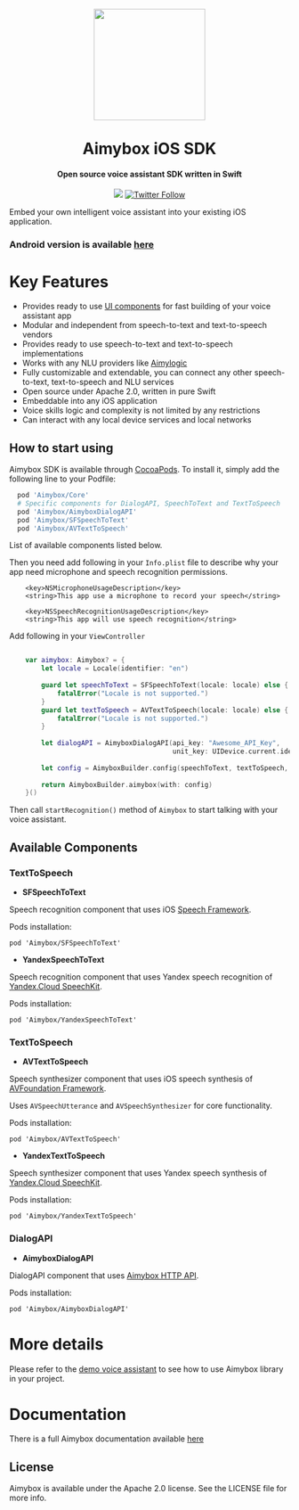 <h1 align="center">
    <br>
    <a href="https://aimybox.com"><img src="https://app.aimybox.com/assets/images/aimybox.png"
                                                                    height="200"></a>
    <br><br>
    Aimybox iOS SDK
</h1>

<h4 align="center">Open source voice assistant SDK written in Swift</h4>

<p align="center">
    <a href="https://gitter.im/aimybox/community"><img src="https://badges.gitter.im/amitmerchant1990/electron-markdownify.svg"></a>
    <a href="https://twitter.com/intent/follow?screen_name=aimybox"><img alt="Twitter Follow" src="https://img.shields.io/twitter/follow/aimybox.svg?label=Follow%20on%20Twitter&style=popout"></a>
</p>

Embed your own intelligent voice assistant into your existing iOS application.

### Android version is available [here](https://github.com/just-ai/aimybox-android-sdk)

# Key Features

* Provides ready to use [UI components](https://github.com/just-ai/aimybox-ios-assistant) for fast building of your voice assistant app
* Modular and independent from speech-to-text and text-to-speech vendors
* Provides ready to use speech-to-text and text-to-speech implementations
* Works with any NLU providers like [Aimylogic](https://help.aimybox.com/en/article/aimylogic-webhook-5quhb1/)
* Fully customizable and extendable, you can connect any other speech-to-text, text-to-speech and NLU services
* Open source under Apache 2.0, written in pure Swift
* Embeddable into any iOS application
* Voice skills logic and complexity is not limited by any restrictions
* Can interact with any local device services and local networks

## How to start using

Aimybox SDK is available through [CocoaPods](https://cocoapods.org). To install it, simply add the following line to your Podfile:

```ruby
  pod 'Aimybox/Core'
  # Specific components for DialogAPI, SpeechToText and TextToSpeech
  pod 'Aimybox/AimyboxDialogAPI'
  pod 'Aimybox/SFSpeechToText'
  pod 'Aimybox/AVTextToSpeech'
```

List of available components listed below.

Then you need add following in your `Info.plist` file to describe why your app need microphone and speech recognition permissions.

```
	<key>NSMicrophoneUsageDescription</key>
	<string>This app use a microphone to record your speech</string>
  
	<key>NSSpeechRecognitionUsageDescription</key>
	<string>This app will use speech recognition</string>
```

Add following in your `ViewController`

```swift

    var aimybox: Aimybox? = {
        let locale = Locale(identifier: "en")
        
        guard let speechToText = SFSpeechToText(locale: locale) else {
            fatalError("Locale is not supported.")
        }
        guard let textToSpeech = AVTextToSpeech(locale: locale) else {
            fatalError("Locale is not supported.")
        }
        
        let dialogAPI = AimyboxDialogAPI(api_key: "Awesome_API_Key",
                                         unit_key: UIDevice.current.identifierForVendor!.uuidString)
        
        let config = AimyboxBuilder.config(speechToText, textToSpeech, dialogAPI)
        
        return AimyboxBuilder.aimybox(with: config)
    }()
```

Then call `startRecognition()` method of `Aimybox` to start talking with your voice assistant.

## Available Components
### TextToSpeech

- **SFSpeechToText**

Speech recognition component that uses iOS [Speech Framework](https://developer.apple.com/documentation/speech).

Pods installation: 

`pod 'Aimybox/SFSpeechToText'`

- **YandexSpeechToText**

Speech recognition component that uses Yandex speech recognition of [Yandex.Cloud SpeechKit](https://cloud.yandex.ru/docs/speechkit/stt/).

Pods installation: 

`pod 'Aimybox/YandexSpeechToText'`

### TextToSpeech

- **AVTextToSpeech**

Speech synthesizer component that uses iOS speech synthesis of [AVFoundation Framework](https://developer.apple.com/documentation/avfoundation/speech_synthesis).

Uses `AVSpeechUtterance` and `AVSpeechSynthesizer` for core functionality.

Pods installation: 

`pod 'Aimybox/AVTextToSpeech'`

- **YandexTextToSpeech**

Speech synthesizer component that uses Yandex speech synthesis of [Yandex.Cloud SpeechKit](https://cloud.yandex.ru/docs/speechkit/tts/).

Pods installation: 

`pod 'Aimybox/YandexTextToSpeech'`

### DialogAPI

- **AimyboxDialogAPI**

DialogAPI component that uses [Aimybox HTTP API](https://help.aimybox.com/en/category/http-api-1vrvqsw/).

Pods installation: 

`pod 'Aimybox/AimyboxDialogAPI'`

# More details

Please refer to the [demo voice assistant](https://github.com/just-ai/aimybox-ios-assistant/) to see how to use Aimybox library in your project.

# Documentation

There is a full Aimybox documentation available [here](https://help.aimybox.com)

## License

Aimybox is available under the Apache 2.0 license. See the LICENSE file for more info.
